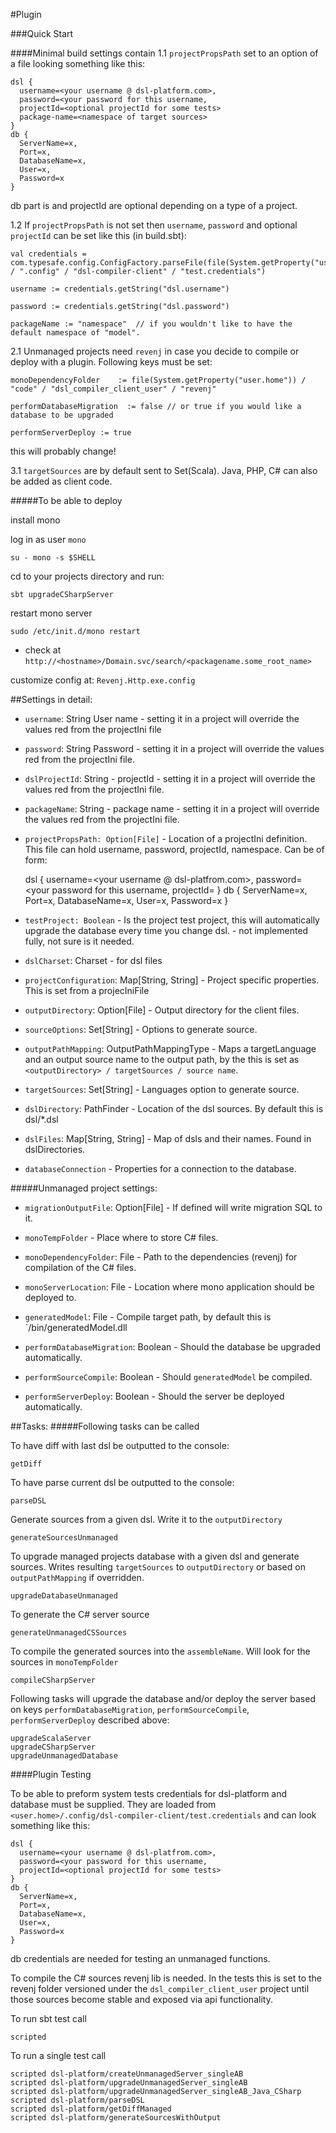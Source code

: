 #Plugin

###Quick Start

####Minimal build settings contain
1.1 `projectPropsPath` set to an option of a file looking something like this:

    dsl {
      username=<your username @ dsl-platform.com>,
      password=<your password for this username,
      projectId=<optional projectId for some tests>
      package-name=<namespace of target sources>
    }
    db {
      ServerName=x,
      Port=x,
      DatabaseName=x,
      User=x,
      Password=x
    }
    
db part is and projectId are optional depending on a type of a project.

1.2 If `projectPropsPath` is not set then `username`, `password` and optional `projectId` can be set like this (in build.sbt):

    val credentials = com.typesafe.config.ConfigFactory.parseFile(file(System.getProperty("user.home")) / ".config" / "dsl-compiler-client" / "test.credentials")
    
    username := credentials.getString("dsl.username")
   
    password := credentials.getString("dsl.password")
   
    packageName := "namespace"  // if you wouldn't like to have the default namespace of "model".

2.1 Unmanaged projects need `revenj` in case you decide to compile or deploy with a plugin. Following keys must be set:

    monoDependencyFolder    := file(System.getProperty("user.home")) / "code" / "dsl_compiler_client_user" / "revenj"
   
    performDatabaseMigration  := false // or true if you would like a database to be upgraded
    
    performServerDeploy := true

this will probably change!

3.1 `targetSources` are by default sent to Set(Scala). Java, PHP, C# can also be added as client code.

#####To be able to deploy 

install mono

log in as user `mono`

    su - mono -s $SHELL
    
cd to your projects directory and run:

    sbt upgradeCSharpServer

restart mono server

    sudo /etc/init.d/mono restart

- check at `http://<hostname>/Domain.svc/search/<packagename.some_root_name>`

customize config at: `Revenj.Http.exe.config`

##Settings in detail:

  - `username`: String  User name - setting it in a project will override the values red from the projectIni file

  - `password`: String  Password - setting it in a project will override the values red from the projectIni file.

  - `dslProjectId`: String - projectId - setting it in a project will override the values red from the projectIni file.

  - `packageName`: String - package name - setting it in a project will override the values red from the projectIni file.

  - `projectPropsPath: Option[File]` - Location of a projectIni definition. This file can hold username, password, projectId, namespace. Can be of form:

    dsl {
      username=<your username @ dsl-platfrom.com>,
      password=<your password for this username,
      projectId=<optional projectId for some tests>
    }
    db {
      ServerName=x,
      Port=x,
      DatabaseName=x,
      User=x,
      Password=x
    }

  - `testProject: Boolean` - Is the project test project, this will automatically upgrade the database every time you change dsl.
                         - not implemented fully, not sure is it needed.

  - `dslCharset`: Charset - for dsl files

  - `projectConfiguration`: Map[String, String] - Project specific properties. This is set from a projecIniFile

  - `outputDirectory`: Option[File] - Output directory for the client files.

  - `sourceOptions`: Set[String] - Options to generate source.

  - `outputPathMapping`: OutputPathMappingType - Maps a targetLanguage and an output source name to the output path, by the  this is set as `<outputDirectory> / targetSources / source name`.

  - `targetSources`: Set[String] - Languages option to generate source.

  - `dslDirectory`: PathFinder - Location of the dsl sources. By default this is dsl/*.dsl

  - `dslFiles`: Map[String, String] - Map of dsls and their names. Found in dslDirectories.

  - `databaseConnection` - Properties for a connection to the database.

#####Unmanaged project settings:

  - `migrationOutputFile`: Option[File] - If defined will write migration SQL to it.

  - `monoTempFolder` -  Place where to store C# files.

  - `monoDependencyFolder`: File - Path to the dependencies (revenj) for compilation of the C# files.

  - `monoServerLocation`: File - Location where mono application should be deployed to.

  - `generatedModel`: File - Compile target path, by default this is `<monoServerLocation>/bin/generatedModel.dll

  - `performDatabaseMigration`: Boolean - Should the database be upgraded automatically.

  - `performSourceCompile`: Boolean - Should `generatedModel` be compiled.

  - `performServerDeploy`: Boolean - Should the server be deployed automatically.

##Tasks:
#####Following tasks can be called

To have diff with last dsl be outputted to the console:

    getDiff

To have parse current dsl be outputted to the console:

    parseDSL 

Generate sources from a given dsl. Write it to the `outputDirectory`

    generateSourcesUnmanaged 

To upgrade managed projects database with a given dsl and generate sources. Writes resulting `targetSources` to `outputDirectory` or based on `outputPathMapping` if overridden.

    upgradeDatabaseUnmanaged 

To generate the C# server source

    generateUnmanagedCSSources 

To compile the generated sources into the `assembleName`. Will look for the sources in `monoTempFolder`

    compileCSharpServer

Following tasks will upgrade the database and/or deploy the server based on keys `performDatabaseMigration`, `performSourceCompile`, `performServerDeploy` described above:

    upgradeScalaServer    
    upgradeCSharpServer
    upgradeUnmanagedDatabase

####Plugin Testing

To be able to preform system tests credentials for dsl-platform and database must be supplied.
They are loaded from `<user.home>/.config/dsl-compiler-client/test.credentials` and can look something like this:

    dsl {
      username=<your username @ dsl-platfrom.com>,
      password=<your password for this username,
      projectId=<optional projectId for some tests>
    }
    db {
      ServerName=x,
      Port=x,
      DatabaseName=x,
      User=x,
      Password=x
    }

db credentials are needed for testing an unmanaged functions.

To compile the C# sources revenj lib is needed. In the tests this is set to the revenj folder versioned under the
`dsl_compiler_client_user` project until those sources become stable and exposed via api functionality.


To run sbt test call 

    scripted

To run a single test call

    scripted dsl-platform/createUnmanagedServer_singleAB
    scripted dsl-platform/upgradeUnmanagedServer_singleAB
    scripted dsl-platform/upgradeUnmanagedServer_singleAB_Java_CSharp
    scripted dsl-platform/parseDSL
    scripted dsl-platform/getDiffManaged
    scripted dsl-platform/generateSourcesWithOutput
